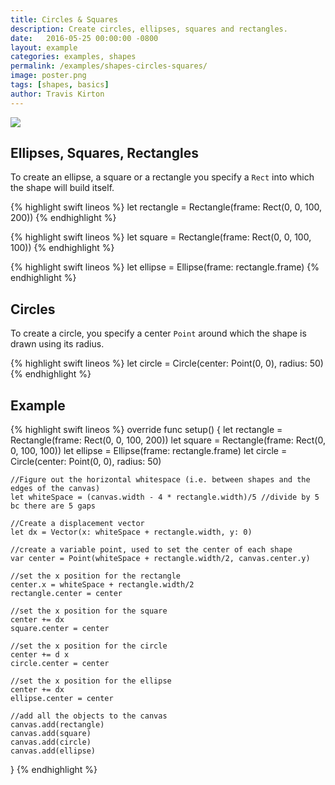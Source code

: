 ```yaml
---
title: Circles & Squares
description: Create circles, ellipses, squares and rectangles.
date:   2016-05-25 00:00:00 -0800
layout: example
categories: examples, shapes
permalink: /examples/shapes-circles-squares/
image: poster.png
tags: [shapes, basics]
author: Travis Kirton
---
```

![](circles-squares.png)

## Ellipses, Squares, Rectangles
To create an ellipse, a square or a rectangle you specify a `Rect` into which the shape will build itself.

{% highlight swift lineos %}
let rectangle = Rectangle(frame: Rect(0, 0, 100, 200))
{% endhighlight %}

{% highlight swift lineos %}
let square = Rectangle(frame: Rect(0, 0, 100, 100))
{% endhighlight %}
 
{% highlight swift lineos %}
let ellipse = Ellipse(frame: rectangle.frame)
{% endhighlight %}

## Circles
To create a circle, you specify a center `Point` around which the shape is drawn using its radius.

{% highlight swift lineos %}
let circle = Circle(center: Point(0, 0), radius: 50)
{% endhighlight %}


## Example
{% highlight swift lineos %}
override func setup() {
    let rectangle = Rectangle(frame: Rect(0, 0, 100, 200))
    let square = Rectangle(frame: Rect(0, 0, 100, 100))
    let ellipse = Ellipse(frame: rectangle.frame)
    let circle = Circle(center: Point(0, 0), radius: 50)

    //Figure out the horizontal whitespace (i.e. between shapes and the edges of the canvas)
    let whiteSpace = (canvas.width - 4 * rectangle.width)/5 //divide by 5 bc there are 5 gaps

    //Create a displacement vector
    let dx = Vector(x: whiteSpace + rectangle.width, y: 0)

    //create a variable point, used to set the center of each shape
    var center = Point(whiteSpace + rectangle.width/2, canvas.center.y)

    //set the x position for the rectangle
    center.x = whiteSpace + rectangle.width/2
    rectangle.center = center

    //set the x position for the square
    center += dx
    square.center = center

    //set the x position for the circle
    center += d x
    circle.center = center

    //set the x position for the ellipse
    center += dx
    ellipse.center = center

    //add all the objects to the canvas
    canvas.add(rectangle)
    canvas.add(square)
    canvas.add(circle)
    canvas.add(ellipse)
}
{% endhighlight %}
